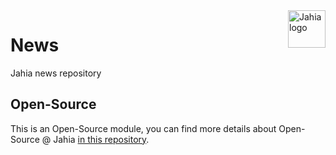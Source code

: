 <a href="https://www.jahia.com/">
    <img src="https://www.jahia.com/modules/jahiacom-templates/images/jahia-3x.png" alt="Jahia logo" title="Jahia" align="right" height="60" />
</a>

News
======================
Jahia news repository

## Open-Source

This is an Open-Source module, you can find more details about Open-Source @ Jahia [in this repository](https://github.com/Jahia/open-source).
